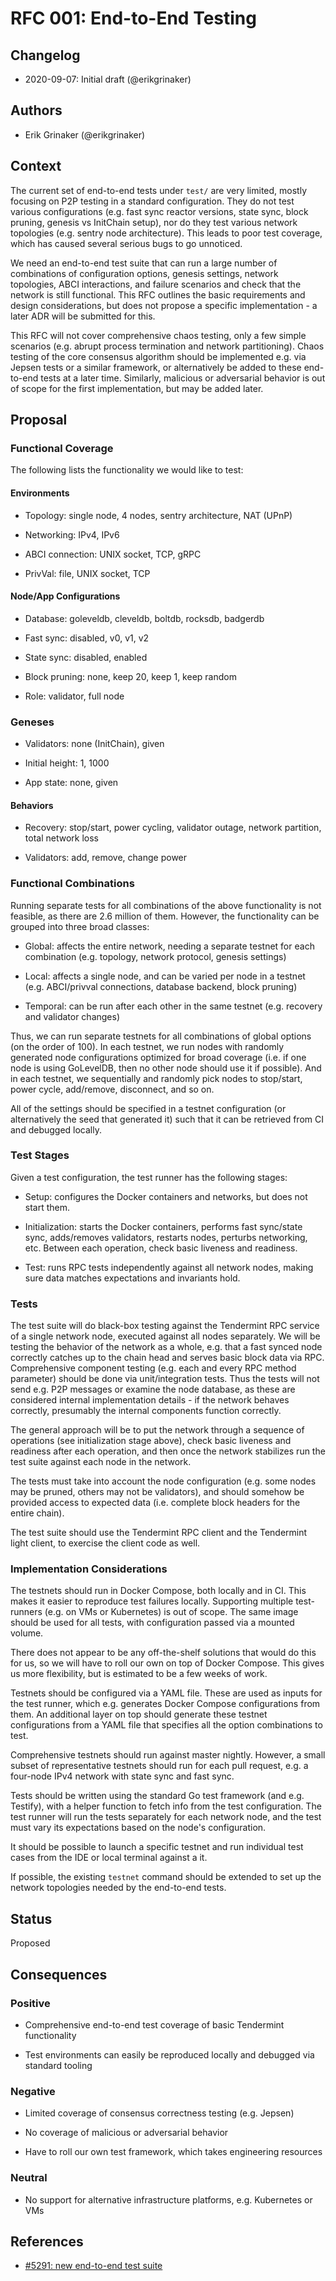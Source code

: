 # RFC 001: End-to-End Testing

## Changelog

- 2020-09-07: Initial draft (@erikgrinaker)

## Authors

- Erik Grinaker (@erikgrinaker)

## Context

The current set of end-to-end tests under `test/` are very limited, mostly focusing on P2P testing in a standard configuration. They do not test various configurations (e.g. fast sync reactor versions, state sync, block pruning, genesis vs InitChain setup), nor do they test various network topologies (e.g. sentry node architecture). This leads to poor test coverage, which has caused several serious bugs to go unnoticed.

We need an end-to-end test suite that can run a large number of combinations of configuration options, genesis settings, network topologies, ABCI interactions, and failure scenarios and check that the network is still functional. This RFC outlines the basic requirements and design considerations, but does not propose a specific implementation - a later ADR will be submitted for this.

This RFC will not cover comprehensive chaos testing, only a few simple scenarios (e.g. abrupt process termination and network partitioning). Chaos testing of the core consensus algorithm should be implemented e.g. via Jepsen tests or a similar framework, or alternatively be added to these end-to-end tests at a later time. Similarly, malicious or adversarial behavior is out of scope for the first implementation, but may be added later.

## Proposal

### Functional Coverage

The following lists the functionality we would like to test:

#### Environments

- Topology: single node, 4 nodes, sentry architecture, NAT (UPnP)

- Networking: IPv4, IPv6

- ABCI connection: UNIX socket, TCP, gRPC

- PrivVal: file, UNIX socket, TCP

#### Node/App Configurations

- Database: goleveldb, cleveldb, boltdb, rocksdb, badgerdb

- Fast sync: disabled, v0, v1, v2

- State sync: disabled, enabled

- Block pruning: none, keep 20, keep 1, keep random

- Role: validator, full node

### Geneses

- Validators: none (InitChain), given

- Initial height: 1, 1000

- App state: none, given

#### Behaviors

- Recovery: stop/start, power cycling, validator outage, network partition, total network loss

- Validators: add, remove, change power

### Functional Combinations

Running separate tests for all combinations of the above functionality is not feasible, as there are 2.6 million of them. However, the functionality can be grouped into three broad classes:

* Global: affects the entire network, needing a separate testnet for each combination (e.g. topology, network protocol, genesis settings)

* Local: affects a single node, and can be varied per node in a testnet (e.g. ABCI/privval connections, database backend, block pruning)

* Temporal: can be run after each other in the same testnet (e.g. recovery and validator changes)

Thus, we can run separate testnets for all combinations of global options (on the order of 100). In each testnet, we run nodes with randomly generated node configurations optimized for broad coverage (i.e. if one node is using GoLevelDB, then no other node should use it if possible). And in each testnet, we sequentially and randomly pick nodes to stop/start, power cycle, add/remove, disconnect, and so on.

All of the settings should be specified in a testnet configuration (or alternatively the seed that generated it) such that it can be retrieved from CI and debugged locally.

### Test Stages

Given a test configuration, the test runner has the following stages:

- Setup: configures the Docker containers and networks, but does not start them.

- Initialization: starts the Docker containers, performs fast sync/state sync, adds/removes validators, restarts nodes, perturbs networking, etc. Between each operation, check basic liveness and readiness.

- Test: runs RPC tests independently against all network nodes, making sure data matches expectations and invariants hold.

### Tests

The test suite will do black-box testing against the Tendermint RPC service of a single network node, executed against all nodes separately. We will be testing the behavior of the network as a whole, e.g. that a fast synced node correctly catches up to the chain head and serves basic block data via RPC. Comprehensive component testing (e.g. each and every RPC method parameter) should be done via unit/integration tests. Thus the tests will not send e.g. P2P messages or examine the node database, as these are considered internal implementation details - if the network behaves correctly, presumably the internal components function correctly.

The general approach will be to put the network through a sequence of operations (see initialization stage above), check basic liveness and readiness after each operation, and then once the network stabilizes run the test suite against each node in the network.

The tests must take into account the node configuration (e.g. some nodes may be pruned, others may not be validators), and should somehow be provided access to expected data (i.e. complete block headers for the entire chain).

The test suite should use the Tendermint RPC client and the Tendermint light client, to exercise the client code as well.

### Implementation Considerations

The testnets should run in Docker Compose, both locally and in CI. This makes it easier to reproduce test failures locally. Supporting multiple test-runners (e.g. on VMs or Kubernetes) is out of scope. The same image should be used for all tests, with configuration passed via a mounted volume.

There does not appear to be any off-the-shelf solutions that would do this for us, so we will have to roll our own on top of Docker Compose. This gives us more flexibility, but is estimated to be a few weeks of work.

Testnets should be configured via a YAML file. These are used as inputs for the test runner, which e.g. generates Docker Compose configurations from them. An additional layer on top should generate these testnet configurations from a YAML file that specifies all the option combinations to test.

Comprehensive testnets should run against master nightly. However, a small subset of representative testnets should run for each pull request, e.g. a four-node IPv4 network with state sync and fast sync.

Tests should be written using the standard Go test framework (and e.g. Testify), with a helper function to fetch info from the test configuration. The test runner will run the tests separately for each network node, and the test must vary its expectations based on the node's configuration.

It should be possible to launch a specific testnet and run individual test cases from the IDE or local terminal against a it.

If possible, the existing `testnet` command should be extended to set up the network topologies needed by the end-to-end tests.

## Status

Proposed

## Consequences

### Positive

- Comprehensive end-to-end test coverage of basic Tendermint functionality

- Test environments can easily be reproduced locally and debugged via standard tooling

### Negative

- Limited coverage of consensus correctness testing (e.g. Jepsen)

- No coverage of malicious or adversarial behavior

- Have to roll our own test framework, which takes engineering resources

### Neutral

- No support for alternative infrastructure platforms, e.g. Kubernetes or VMs

## References

- [#5291: new end-to-end test suite](https://github.com/tendermint/tendermint/issues/5291)
